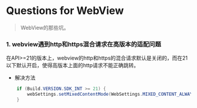Questions for WebView
============
> WebView的那些坑。



### 1. webview遇到http和https混合请求在高版本的适配问题

在API>=21的版本上，webview的http和https的混合请求默认是关闭的，而在21以下默认开启，使得高版本上面的http请求不能正确跳转。

* 解决方法

```java
	if (Build.VERSION.SDK_INT >= 21) {
	    webSettings.setMixedContentMode(WebSettings.MIXED_CONTENT_ALWAYS_ALLOW );
	}
```